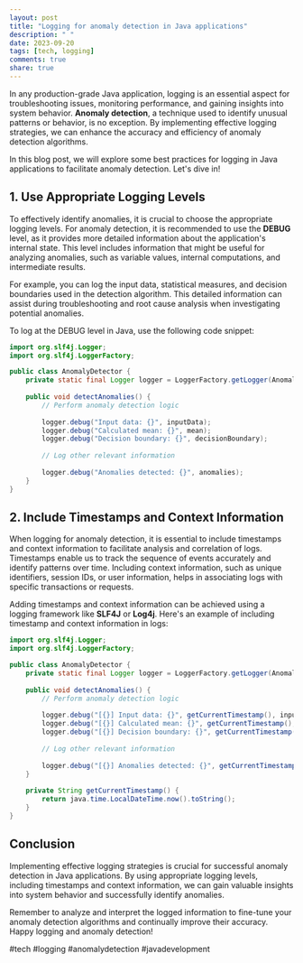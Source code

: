 ```yaml
---
layout: post
title: "Logging for anomaly detection in Java applications"
description: " "
date: 2023-09-20
tags: [tech, logging]
comments: true
share: true
---
```


In any production-grade Java application, logging is an essential aspect for troubleshooting issues, monitoring performance, and gaining insights into system behavior. **Anomaly detection**, a technique used to identify unusual patterns or behavior, is no exception. By implementing effective logging strategies, we can enhance the accuracy and efficiency of anomaly detection algorithms.

In this blog post, we will explore some best practices for logging in Java applications to facilitate anomaly detection. Let's dive in!

## 1. Use Appropriate Logging Levels

To effectively identify anomalies, it is crucial to choose the appropriate logging levels. For anomaly detection, it is recommended to use the **DEBUG** level, as it provides more detailed information about the application's internal state. This level includes information that might be useful for analyzing anomalies, such as variable values, internal computations, and intermediate results.

For example, you can log the input data, statistical measures, and decision boundaries used in the detection algorithm. This detailed information can assist during troubleshooting and root cause analysis when investigating potential anomalies.

To log at the DEBUG level in Java, use the following code snippet:
```java
import org.slf4j.Logger;
import org.slf4j.LoggerFactory;

public class AnomalyDetector {
    private static final Logger logger = LoggerFactory.getLogger(AnomalyDetector.class);
    
    public void detectAnomalies() {
        // Perform anomaly detection logic
        
        logger.debug("Input data: {}", inputData);
        logger.debug("Calculated mean: {}", mean);
        logger.debug("Decision boundary: {}", decisionBoundary);
        
        // Log other relevant information
        
        logger.debug("Anomalies detected: {}", anomalies);
    }
}
```

## 2. Include Timestamps and Context Information

When logging for anomaly detection, it is essential to include timestamps and context information to facilitate analysis and correlation of logs. Timestamps enable us to track the sequence of events accurately and identify patterns over time. Including context information, such as unique identifiers, session IDs, or user information, helps in associating logs with specific transactions or requests.

Adding timestamps and context information can be achieved using a logging framework like **SLF4J** or **Log4j**. Here's an example of including timestamp and context information in logs:
```java
import org.slf4j.Logger;
import org.slf4j.LoggerFactory;

public class AnomalyDetector {
    private static final Logger logger = LoggerFactory.getLogger(AnomalyDetector.class);
    
    public void detectAnomalies() {
        // Perform anomaly detection logic
        
        logger.debug("[{}] Input data: {}", getCurrentTimestamp(), inputData);
        logger.debug("[{}] Calculated mean: {}", getCurrentTimestamp(), mean);
        logger.debug("[{}] Decision boundary: {}", getCurrentTimestamp(), decisionBoundary);
        
        // Log other relevant information
        
        logger.debug("[{}] Anomalies detected: {}", getCurrentTimestamp(), anomalies);
    }
    
    private String getCurrentTimestamp() {
        return java.time.LocalDateTime.now().toString();
    }
}
```

## Conclusion

Implementing effective logging strategies is crucial for successful anomaly detection in Java applications. By using appropriate logging levels, including timestamps and context information, we can gain valuable insights into system behavior and successfully identify anomalies.

Remember to analyze and interpret the logged information to fine-tune your anomaly detection algorithms and continually improve their accuracy. Happy logging and anomaly detection!

#tech #logging #anomalydetection #javadevelopment